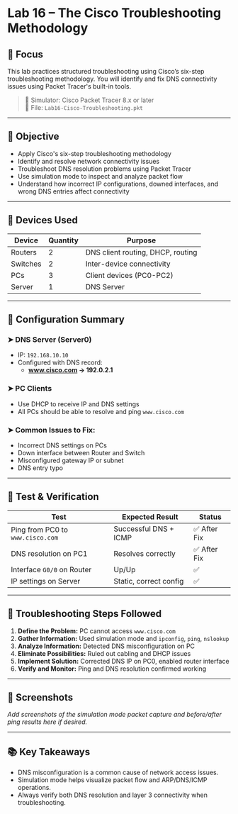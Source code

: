 # Lab 16 – The Cisco Troubleshooting Methodology

## 🧠 Focus
This lab practices structured troubleshooting using Cisco’s six-step troubleshooting methodology. You will identify and fix DNS connectivity issues using Packet Tracer's built-in tools.

> 🔁 Simulator: Cisco Packet Tracer 8.x or later  
> 📄 File: `Lab16-Cisco-Troubleshooting.pkt`

---

## 🎯 Objective

- Apply Cisco's six-step troubleshooting methodology
- Identify and resolve network connectivity issues
- Troubleshoot DNS resolution problems using Packet Tracer
- Use simulation mode to inspect and analyze packet flow
- Understand how incorrect IP configurations, downed interfaces, and wrong DNS entries affect connectivity

---

## 🧰 Devices Used

| Device      | Quantity | Purpose                       |
|-------------|----------|-------------------------------|
| Routers     | 2        | DNS client routing, DHCP, routing |
| Switches    | 2        | Inter-device connectivity     |
| PCs         | 3        | Client devices (PC0-PC2)      |
| Server      | 1        | DNS Server                    |

---

## 🔧 Configuration Summary

### ➤ DNS Server (Server0)
- IP: `192.168.10.10`
- Configured with DNS record:
  - **www.cisco.com → 192.0.2.1**

### ➤ PC Clients
- Use DHCP to receive IP and DNS settings
- All PCs should be able to resolve and ping `www.cisco.com`

### ➤ Common Issues to Fix:
- Incorrect DNS settings on PCs
- Down interface between Router and Switch
- Misconfigured gateway IP or subnet
- DNS entry typo

---

## 🧪 Test & Verification

| Test                        | Expected Result        | Status       |
|----------------------------|------------------------|--------------|
| Ping from PC0 to `www.cisco.com` | Successful DNS + ICMP  | ✅ After Fix |
| DNS resolution on PC1      | Resolves correctly     | ✅ After Fix |
| Interface `G0/0` on Router | Up/Up                  | ✅            |
| IP settings on Server      | Static, correct config | ✅            |

---

## 🧯 Troubleshooting Steps Followed

1. **Define the Problem:** PC cannot access `www.cisco.com`
2. **Gather Information:** Used simulation mode and `ipconfig`, `ping`, `nslookup`
3. **Analyze Information:** Detected DNS misconfiguration on PC
4. **Eliminate Possibilities:** Ruled out cabling and DHCP issues
5. **Implement Solution:** Corrected DNS IP on PC0, enabled router interface
6. **Verify and Monitor:** Ping and DNS resolution confirmed working

---

## 📸 Screenshots

_Add screenshots of the simulation mode packet capture and before/after ping results here if desired._

---

## 📚 Key Takeaways

- DNS misconfiguration is a common cause of network access issues.
- Simulation mode helps visualize packet flow and ARP/DNS/ICMP operations.
- Always verify both DNS resolution and layer 3 connectivity when troubleshooting.

